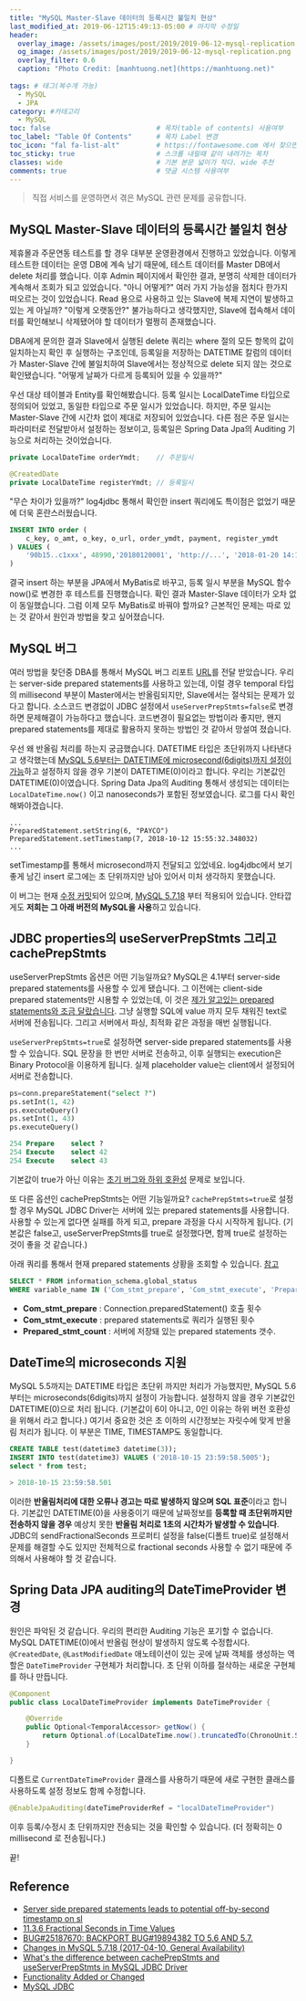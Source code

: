 ```yaml
---
title: "MySQL Master-Slave 데이터의 등록시간 불일치 현상"
last_modified_at: 2019-06-12T15:49:13-05:00 # 마지막 수정일
header:
  overlay_image: /assets/images/post/2019/2019-06-12-mysql-replication.png
  og_image: /assets/images/post/2019/2019-06-12-mysql-replication.png
  overlay_filter: 0.6
  caption: "Photo Credit: [manhtuong.net](https://manhtuong.net)"
  
tags: # 태그(복수개 가능)
  - MySQL  
  - JPA
category: #카테고리
  - MySQL
toc: false                          # 목차(table of contents) 사용여부
toc_label: "Table Of Contents"      # 목차 Label 변경
toc_icon: "fal fa-list-alt"         # https://fontawesome.com 에서 찾으면됨
toc_sticky: true                    # 스크롤 내릴때 같이 내려가는 목차
classes: wide                       # 기본 본문 넓이가 작다. wide 추천
comments: true                      # 댓글 시스템 사용여부
---
```


> 직접 서비스를 운영하면서 겪은 MySQL 관련 문제를 공유합니다.

## MySQL Master-Slave 데이터의 등록시간 불일치 현상

제휴몰과 주문연동 테스트를 할 경우 대부분 운영환경에서 진행하고 있었습니다. 이렇게 테스트한 데이터는 운영 DB에 계속 남기 때문에, 테스트 데이터를 Master DB에서 delete 처리를 했습니다. 이후 Admin 페이지에서 확인한 결과, 분명히 삭제한 데이터가 계속해서 조회가 되고 있었습니다. "아니 어떻게?" 여러 가지 가능성을 점치다 한가지 떠오르는 것이 있었습니다. Read 용으로 사용하고 있는 Slave에 복제 지연이 발생하고 있는 게 아닐까? "이렇게 오랫동안?" 불가능하다고 생각했지만, Slave에 접속해서 데이터를 확인해보니 삭제됐어야 할 데이터가 멀쩡히 존재했습니다.

DBA에게 문의한 결과 Slave에서 실행된 delete 쿼리는 where 절의 모든 항목의 값이 일치하는지 확인 후 실행하는 구조인데, 등록일을 저장하는 DATETIME 칼럼의 데이터가 Master-Slave 간에 불일치하여 Slave에서는 정상적으로 delete 되지 않는 것으로 확인됐습니다. "어떻게 날짜가 다르게 등록되어 있을 수 있을까?"

우선 대상 테이블과 Entity를 확인해봤습니다. 등록 일시는 LocalDateTime 타입으로 정의되어 있었고, 동일한 타입으로 주문 일시가 있었습니다. 하지만, 주문 일시는 Master-Slave 간에 시간차 없이 제대로 저장되어 있었습니다. 다른 점은 주문 일시는 파라미터로 전달받아서 설정하는 정보이고, 등록일은 Spring Data Jpa의 Auditing 기능으로 처리하는 것이었습니다. 

```java
private LocalDateTime orderYmdt;	// 주문일시

@CreatedDate
private LocalDateTime registerYmdt;	// 등록일시
```

"무슨 차이가 있을까?" log4jdbc 통해서 확인한 insert 쿼리에도 특이점은 없었기 때문에 더욱 혼란스러웠습니다. 

```sql
INSERT INTO order (
    c_key, o_amt, o_key, o_url, order_ymdt, payment, register_ymdt
) VALUES (
    '90b15..c1xxx', 48990,'20180120001', 'http://...', '2018-01-20 14:12:53', 'PAYCO', '2018-10-12 15:55:36'
) 
```

결국 insert 하는 부분을 JPA에서 MyBatis로 바꾸고, 등록 일시 부분을 MySQL 함수 now()로 변경한 후 테스트를 진행했습니다. 확인 결과 Master-Slave 데이터가 오차 없이 동일했습니다. 그럼 이제 모두 MyBatis로 바꿔야 할까요? 근본적인 문제는 따로 있는 것 같아서 원인과 방법을 찾고 싶어졌습니다.



## MySQL 버그

여러 방법을 찾던중 DBA를 통해서 MySQL 버그 리포트 [URL](https://bugs.mysql.com/bug.php?id=74550)를 전달 받았습니다. 우리는 server-side prepared statements를 사용하고 있는데, 이럴 경우 temporal 타입의 millisecond 부분이 Master에서는 반올림되지만, Slave에서는 절삭되는 문제가 있다고 합니다. 소스코드 변경없이 JDBC 설정에서 `useServerPrepStmts=false`로 변경하면 문제해결이 가능하다고 했습니다. 코드변경이 필요없는 방법이라 좋지만, 왠지 prepared statements를 제대로 활용하지 못하는 방법인 것 같아서 망설여 졌습니다.

우선 왜 반올림 처리를 하는지 궁금했습니다. DATETIME 타입은 초단위까지 나타낸다고 생각했는데 [MySQL 5.6부터는 DATETIME에 microsecond(6digits)까지 설정이 가능](https://dev.mysql.com/doc/refman/5.6/en/fractional-seconds.html)하고 설정하지 않을 경우 기본이 DATETIME(0)이라고 합니다. 우리는 기본값인 DATETIME(0)이였습니다. Spring Data Jpa의 Auditing 통해서 생성되는 데이터는 `LocalDateTime.now()` 이고 nanoseconds가 포함된 정보였습니다. 로그를 다시 확인해봐야겠습니다.

```
...
PreparedStatement.setString(6, "PAYCO")
PreparedStatement.setTimestamp(7, 2018-10-12 15:55:32.348032)
...
```

setTimestamp를 통해서 microsecond까지 전달되고 있었네요. log4jdbc에서 보기 좋게 남긴 insert 로그에는 초 단위까지만 남아 있어서 미처 생각하지 못했습니다.  

이 버그는 현재 [수정 커밋](https://github.com/codership/mysql-wsrep/commit/6b3d07f3343a1fe7039cfc5fb8b6da092ccde793)되어 있으며, [MySQL 5.7.18](https://dev.mysql.com/doc/relnotes/mysql/5.7/en/news-5-7-18.html) 부터 적용되어 있습니다. 안타깝게도 **저희는 그 아래 버전의 MySQL을 사용**하고 있습니다.



## JDBC properties의 useServerPrepStmts 그리고 cachePrepStmts

useServerPrepStmts 옵션은 어떤 기능일까요? MySQL은 4.1부터 server-side prepared statements를 사용할 수 있게 됐습니다. 그 이전에는 client-side prepared statements만 시용할 수 있었는데, 이 것은 [제가 알고있는 prepared statements와 조금 달랐습니다](https://stackoverflow.com/questions/32286518/whats-the-difference-between-cacheprepstmts-and-useserverprepstmts-in-mysql-jdb/32645365#32645365). 그냥 실행할 SQL에 value 까지 모두 채워진 text로 서버에 전송됩니다. 그리고 서버에서 파싱, 최적화 같은 과정을 매번 실행됩니다.

`useServerPrepStmts=true`로 설정하면 server-side prepared statements를 사용할 수 있습니다. SQL 문장을 한 번만 서버로 전송하고, 이후 실행되는 execution은 Binary Protocol을 이용하게 됩니다. 실제 placeholder value는 client에서 설정되어 서버로 전송합니다. 

```sql
ps=conn.prepareStatement("select ?")
ps.setInt(1, 42)
ps.executeQuery()
ps.setInt(1, 43)
ps.executeQuery()

254 Prepare    select ?
254 Execute    select 42
254 Execute    select 43
```

기본값이 true가 아닌 이유는 [초기 버그와 하위 호환성](https://dev.mysql.com/doc/relnotes/connector-j/5.1/en/news-5-0-5.html#connector-j-5-0-5-feature) 문제로 보입니다. 

또 다른 옵션인 cachePrepStmts는 어떤 기능일까요?  `cachePrepStmts=true`로 설정할 경우 MySQL JDBC Driver는 서버에 있는 prepared statements를 사용합니다. 사용할 수 있는게 없다면 실패를 하게 되고, prepare 과정을 다시 시작하게 됩니다. (기본값은 false고, useServerPrepStmts를 true로 설정했다면, 함께 true로 설정하는 것이 좋을 것 같습니다.) 

아래 쿼리를 통해서 현재 prepared statements 상황을 조회할 수 있습니다. [참고](http://kwonnam.pe.kr/wiki/database/mysql/jdbc) 

```sql
SELECT * FROM information_schema.global_status
WHERE variable_name IN ('Com_stmt_prepare', 'Com_stmt_execute', 'Prepared_stmt_count');
```

* **Com_stmt_prepare** : Connection.preparedStatement() 호출 횟수
* **Com_stmt_execute** : prepared statements로 쿼리가 실행된 횟수 
* **Prepared_stmt_count** : 서버에 저장돼 있는 prepared statements 갯수. 



## DateTime의 microseconds 지원

MySQL 5.5까지는 DATETIME 타입은 초단위 까지만 처리가 가능했지만, MySQL 5.6 부터는 microseconds(6digits)까지 설정이 가능합니다. 설정하지 않을 경우 기본값인 DATETIME(0)으로 처리 됩니다. (기본값이 6이 아니고, 0인 이유는 하위 버전 호환성을 위해서 라고 합니다.) 여기서 중요한 것은 초 이하의 시간정보는 자릿수에 맞게 반올림 처리가 됩니다. 이 부분은 TIME, TIMESTAMP도 동일합니다.

```sql
CREATE TABLE test(datetime3 datetime(3));
INSERT INTO test(datetime3) VALUES ('2018-10-15 23:59:58.5005');
select * from test;

> 2018-10-15 23:59:58.501
```

이러한 **반올림처리에 대한 오류나 경고는 따로 발생하지 않으며 SQL 표준**이라고 합니다. 기본값인 DATETIME(0)을 사용중이기 때문에 날짜정보를 **등록할 때 초단위까지만 전송하지 않을 경우** 예상치 못한 **반올림 처리로 1초의 시간차가 발생할 수 있습니다**. JDBC의 sendFractionalSeconds 프로퍼티 설정을  false(디폴트 true)로 설정해서 문제를 해결할 수도 있지만 전체적으로 fractional seconds 사용할 수 없기 때문에 주의해서 사용해야 할 것 같습니다.



## Spring Data JPA auditing의 DateTimeProvider 변경

원인은 파악된 것 같습니다. 우리의 편리한 Auditing 기능은 포기할 수 없습니다. MySQL DATETIME(0)에서 반올림 현상이 발생하지 않도록 수정합시다.  `@CreatedDate`, `@LastModifiedDate` 애노테이션이 있는 곳에 날짜 객체를 생성하는 역할은 `DateTimeProvider` 구현체가 처리합니다. 초 단위 이하를 절삭하는 새로운 구현체를 하나 만듭니다.

```java
@Component
public class LocalDateTimeProvider implements DateTimeProvider {

    @Override
    public Optional<TemporalAccessor> getNow() {
        return Optional.of(LocalDateTime.now().truncatedTo(ChronoUnit.SECONDS));
    }

}
```

디폴트로 `CurrentDateTimeProvider` 클래스를 사용하기 때문에 새로 구현한 클래스를 사용하도록 설정 정보도 함께 수정합니다.

```java
@EnableJpaAuditing(dateTimeProviderRef = "localDateTimeProvider")
```

 이후 등록/수정시 초 단위까지만 전송되는 것을 확인할 수 있습니다. (더 정확히는 0 millisecond 로 전송됩니다.)

끝!

## Reference
 - [Server side prepared statements leads to potential off-by-second timestamp on sl](https://bugs.mysql.com/bug.php?id=74550)
 - [11.3.6 Fractional Seconds in Time Values](https://dev.mysql.com/doc/refman/5.6/en/fractional-seconds.html)
 - [BUG#25187670: BACKPORT BUG#19894382 TO 5.6 AND 5.7.](https://github.com/codership/mysql-wsrep/commit/6b3d07f3343a1fe7039cfc5fb8b6da092ccde793)
 - [Changes in MySQL 5.7.18 (2017-04-10, General Availability)](https://dev.mysql.com/doc/relnotes/mysql/5.7/en/news-5-7-18.html)
 - [What's the difference between cachePrepStmts and useServerPrepStmts in MySQL JDBC Driver](https://stackoverflow.com/questions/32286518/whats-the-difference-between-cacheprepstmts-and-useserverprepstmts-in-mysql-jdb/32645365#32645365)
 - [Functionality Added or Changed](https://dev.mysql.com/doc/relnotes/connector-j/5.1/en/news-5-0-5.html#connector-j-5-0-5-feature)
 - [MySQL JDBC](http://kwonnam.pe.kr/wiki/database/mysql/jdbc)
